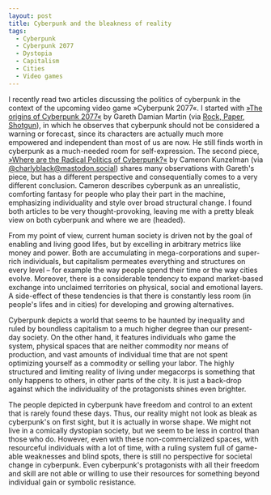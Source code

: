 ```yaml
---
layout: post
title: Cyberpunk and the bleakness of reality
tags:
  - Cyberpunk
  - Cyberpunk 2077
  - Dystopia
  - Capitalism
  - Cities
  - Video games
---
```


I recently read two articles discussing the politics of cyberpunk in the context of the upcoming video game »Cyberpunk 2077«.
I started with [»The origins of Cyberpunk 2077«](https://www.pcgamer.com/the-origins-of-cyberpunk-2077/) by Gareth Damian Martin (via [Rock, Paper, Shotgun](https://www.rockpapershotgun.com/2018/06/24/the-sunday-papers-491/)), in which he observes that cyberpunk should not be considered a warning or forecast, since its characters are actually much more empowered and independent than most of us are now.
He still finds worth in cyberpunk as a much-needed room for self-expression.
The second piece, [»Where are the Radical Politics of Cyberpunk?«](https://waypoint.vice.com/en_us/article/ne5jg7/radical-politics-cyberpunk-2077) by Cameron Kunzelman (via [@charlyblack@mastodon.social](https://mastodon.social/@charlyblack/100351229371848936)) shares many observations with Gareth's piece, but has a different perspective and consequentially comes to a very different conclusion.
Cameron describes cyberpunk as an unrealistic, comforting fantasy for people who play their part in the machine, emphasizing individuality and style over broad structural change.
I found both articles to be very thought-provoking, leaving me with a pretty bleak view on both cyberpunk and where we are (headed).

From my point of view, current human society is driven not by the goal of enabling and living good lifes, but by excelling in arbitrary metrics like money and power.
Both are accumulating in mega-corporations and super-rich individuals, but capitalism permeates everything and structures on every level – for example the way people spend their time or the way cities evolve.
Moreover, there is a considerable tendency to expand market-based exchange into unclaimed territories on physical, social and emotional layers.
A side-effect of these tendencies is that there is constantly less room (in people's lifes and in cities) for developing and growing alternatives.

Cyberpunk depicts a world that seems to be haunted by inequality and ruled by boundless capitalism to a much higher degree than our present-day society.
On the other hand, it features individuals who game the system, physical spaces that are neither commodity nor means of production, and vast amounts of individual time that are not spent optimizing yourself as a commodity or selling your labor.
The highly structured and limiting reality of living under megacorps is something that only happens to others, in other parts of the city.
It is just a back-drop against which the individuality of the protagonists shines even brighter.

The people depicted in cyberpunk have freedom and control to an extent that is rarely found these days.
Thus, our reality might not look as bleak as cyberpunk's on first sight, but it is actually in worse shape.
We might not live in a comically dystopian society, but we seem to be less in control than those who do.
However, even with these non-commercialized spaces, with resourceful individuals with a lot of time, with a ruling system full of game-able weaknesses and blind spots, there is still no perspective for societal change in cyberpunk.
Even cyberpunk's protagonists with all their freedom and skill are not able or willing to use their resources for something beyond individual gain or symbolic resistance.
